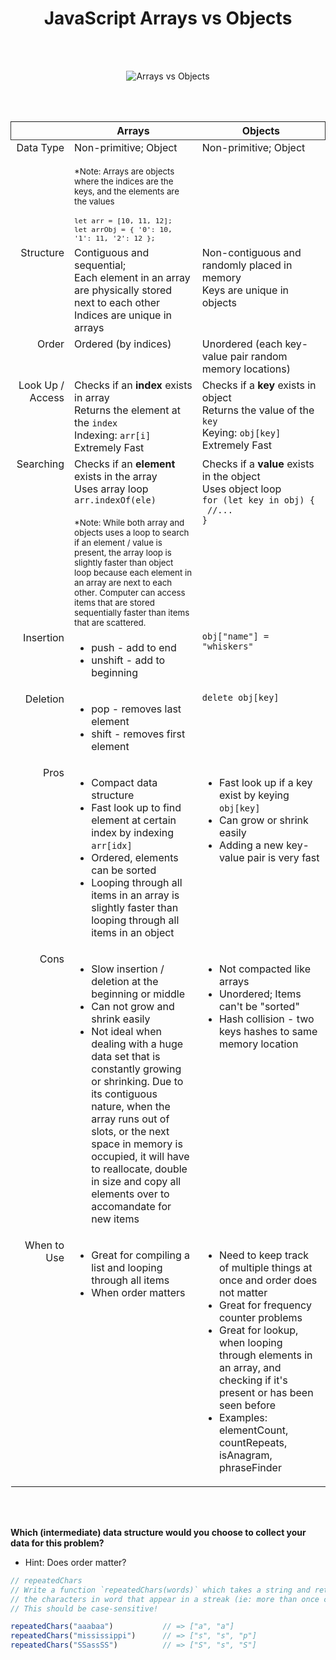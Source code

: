 <h1 align="center">JavaScript Arrays vs Objects</h1>

<br><br>

<div align="center">
  <img src="https://i.imgur.com/NnFrykD.png" alt="Arrays vs Objects">
</div>

<br><br>

<table width="100%">
  <thead style="border:1px solid #333333;">
    <tr>
      <th></th>
      <th>Arrays</th>
      <th>Objects</th>
    </tr>
  </thead>
  <tbody>
    <tr>
      <td align="right" width="15%" valign="top">Data Type</td>
      <td width="40%" valign="top">
        Non-primitive; Object<br><br>
        <small>
          *Note: Arrays are objects where the indices are the keys, and the elements are the values<br><br>
          <code>let arr = [10, 11, 12];</code><br>
          <code>let arrObj = { '0': 10, '1': 11, '2': 12 };</code>
        </small>
      </td>
      <td width="40%" valign="top">Non-primitive; Object</td>
    </tr>
    <tr>
      <td align="right" width="15%" valign="top">Structure</td>
      <td width="40%" valign="top">
        Contiguous and sequential;<br>
        Each element in an array are physically stored next to each other<br>
        Indices are unique in arrays
      </td>
      <td width="40%" valign="top">
        Non-contiguous and randomly placed in memory<br>
        Keys are unique in objects
      </td>
    </tr>
    <tr>
      <td align="right" width="15%" valign="top">Order</td>
      <td width="40%" valign="top">Ordered (by indices)</td>
      <td width="40%" valign="top">Unordered (each key-value pair random memory locations)</td>
    </tr>
    <tr>
      <td align="right" width="15%" valign="top">Look Up / Access</td>
      <td width="40%" valign="top">
        Checks if an <b>index</b> exists in array<br>
        Returns the element at the <code>index</code><br>
        Indexing: <code>arr[i]</code><br>
        Extremely Fast
      </td>
      <td width="40%" valign="top">
        Checks if a <b>key</b> exists in object<br>
        Returns the value of the <code>key</code><br>
        Keying: <code>obj[key]</code><br>
        Extremely Fast
      </td>
    </tr>
    <tr>
      <td align="right" width="15%" valign="top">Searching</td>
      <td width="40%" valign="top">
        Checks if an <b>element</b> exists in the array<br>
        Uses array loop<br>
        <code>arr.indexOf(ele)</code><br><br>
        <small>
          *Note: While both array and objects uses a loop to search if an element / value is present, the array loop is slightly faster than object loop because each element in an array are next to each other. Computer can access items that are stored sequentially faster than items that are scattered.
        </small>
      </td>
      <td width="40%" valign="top">
        Checks if a <b>value</b> exists in the object<br>
        Uses object loop<br>
        <code>for (let key in obj) {</code><br>
        <code> //... </code><br>
        <code>}</code>
      </td>
    </tr>
    <tr>
      <td align="right" width="15%" valign="top">Insertion</td>
      <td width="40%" valign="top">
        <ul>
          <li>push - add to end</li>
          <li>unshift - add to beginning</li>
        </ul>
      </td>
      <td width="40%" valign="top">
        <code>obj["name"] = "whiskers"</code>
      </td>
    </tr>
    <tr>
      <td align="right" width="15%" valign="top">Deletion</td>
      <td width="40%" valign="top">
        <ul>
          <li>pop - removes last element</li>
          <li>shift - removes first element</li>
        </ul>
      </td>
      <td width="40%" valign="top">
        <code>delete obj[key]</code>
      </td>
    </tr>
    <tr>
      <td align="right" width="15%" valign="top">Pros</td>
      <td width="40%" valign="top">
        <ul>
          <li>Compact data structure</li>
          <li>Fast look up to find element at certain index by indexing <code>arr[idx]</code></li>
          <li>Ordered, elements can be sorted</li>
          <li>Looping through all items in an array is slightly faster than looping through all items in an object</li>
        </ul>
      </td>
      <td width="40%" valign="top">
        <ul>
          <li>Fast look up if a key exist by keying <code>obj[key]</code></li>
          <li>Can grow or shrink easily</li>
          <li>Adding a new key-value pair is very fast</li>
        </ul>
      </td>
    </tr>
    <tr>
      <td align="right" width="15%" valign="top">Cons</td>
      <td width="40%" valign="top">
        <ul>
          <li>Slow insertion / deletion at the beginning or middle</li>
          <li>Can not grow and shrink easily</li>
          <li>Not ideal when dealing with a huge data set that is constantly growing or shrinking. Due to its contiguous nature, when the array runs out of slots, or the next space in memory is occupied, it will have to reallocate, double in size and copy all elements over to accomandate for new items</li>
        </ul>
      </td>
      <td width="40%" valign="top">
        <ul>
          <li>Not compacted like arrays</li>
          <li>Unordered; Items can't be "sorted"</li>
          <li>Hash collision - two keys hashes to same memory location</li>
        </ul>
      </td>
    </tr>
    <tr>
      <td align="right" width="15%" valign="top">When to Use</td>
      <td width="40%" valign="top">
        <ul>
          <li>Great for compiling a list and looping through all items</li>
          <li>When order matters</li>
        </ul>
      </td>
      <td width="40%" valign="top">
        <ul>
          <li>Need to keep track of multiple things at once and order does not matter</li>
          <li>Great for frequency counter problems</li>
          <li>Great for lookup, when looping through elements in an array, and checking if it's present or has been seen before</li>
          <li>Examples: elementCount, countRepeats, isAnagram, phraseFinder</li>
        </ul>
      </td>
    </tr>
  </tbody>
</table>

<br><br>


**Which (intermediate) data structure would you choose to collect your data for this problem?**
* Hint: Does order matter?

```js
// repeatedChars
// Write a function `repeatedChars(words)` which takes a string and returns an array of all 
// the characters in word that appear in a streak (ie: more than once consecutively).
// This should be case-sensitive!

repeatedChars("aaabaa")           // => ["a", "a"]
repeatedChars("mississippi")      // => ["s", "s", "p"]
repeatedChars("SSassSS")          // => ["S", "s", "S"]

```